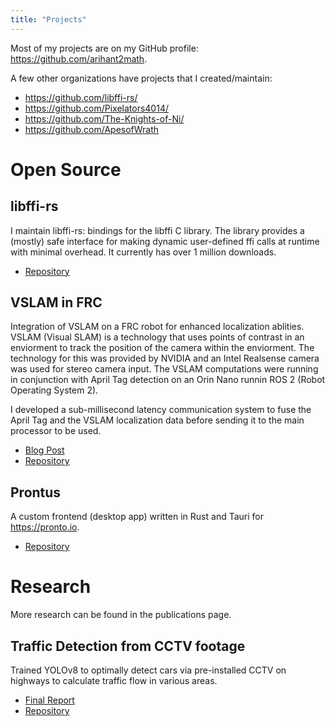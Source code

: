 ```yaml
---
title: "Projects"
---
```


Most of my projects are on my GitHub profile: https://github.com/arihant2math.

A few other organizations have projects that I created/maintain:
- https://github.com/libffi-rs/
- https://github.com/Pixelators4014/
- https://github.com/The-Knights-of-Ni/
- https://github.com/ApesofWrath

# Open Source

## libffi-rs

I maintain libffi-rs: bindings for the libffi C library.
The library provides a (mostly) safe interface for making dynamic user-defined ffi calls at runtime with minimal overhead. It currently has over 1 million downloads.

- [Repository](https://github.com/libffi-rs/libffi-rs)


## VSLAM in FRC
Integration of VSLAM on a FRC robot for enhanced localization ablities.
VSLAM (Visual SLAM) is a technology that uses points of contrast in an enviorment to track the position of the camera within the enviorment.
The technology for this was provided by NVIDIA and an Intel Realsense camera was used for stereo camera input.
The VSLAM computations were running in conjunction with April Tag detection on an Orin Nano runnin ROS 2 (Robot Operating System 2).

I developed a sub-millisecond latency communication system to fuse the April Tag and the VSLAM localization data before sending it to the main processor to be used.

- [Blog Post](https://pixelators.org/blog/2024_05_25_orin_coprocessor/)
- [Repository](https://github.com/Pixelators4014/pixelization_rs)

## Prontus
A custom frontend (desktop app) written in Rust and Tauri for https://pronto.io.

- [Repository](https://github.com/arihant2math/prontus/)

# Research

More research can be found in the publications page.

## Traffic Detection from CCTV footage
Trained YOLOv8 to optimally detect cars via pre-installed CCTV on highways to calculate traffic flow in various areas.

- [Final Report](https://raw.githubusercontent.com/arihant2math/msb_final_project/master/MSB%20Final%20Report.pdf)
- [Repository](https://github.com/arihant2math/msb_final_project)
